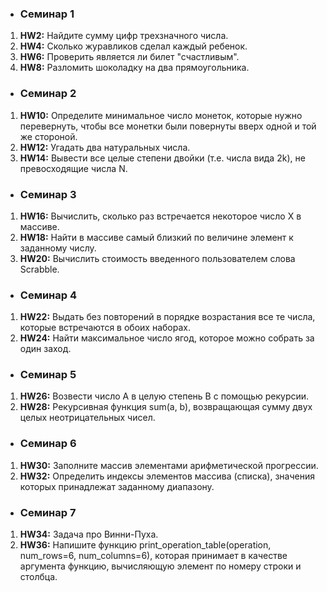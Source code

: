   * ### Семинар 1
1. **HW2:**  Найдите сумму цифр трехзначного числа.
2. **HW4:**  Сколько журавликов сделал каждый ребенок.
3. **HW6:**  Проверить является ли билет "счастливым".
4. **HW8:**  Разломить шоколадку на два прямоугольника.
  * ### Семинар 2
1. **HW10:** Определите минимальное число монеток, которые нужно перевернуть, чтобы все монетки были повернуты вверх одной и той же стороной.
2. **HW12:** Угадать два натуральных числа.
3. **HW14:** Вывести все целые степени двойки (т.е. числа вида 2k), не превосходящие числа N.
* ### Семинар 3
1. **HW16:** Вычислить, сколько раз встречается некоторое число X в массиве.
2. **HW18:** Найти в массиве самый близкий по величине элемент к заданному числу.
3. **HW20:** Вычислить стоимость введенного пользователем слова Scrabble.
* ### Семинар 4
1. **HW22:** Выдать без повторений в порядке возрастания все те числа, которые встречаются в обоих наборах.
2. **HW24:** Найти максимальное число ягод, которое можно собрать за один заход.
* ### Семинар 5
1. **HW26:** Возвести число А в целую степень B с помощью рекурсии.
2. **HW28:** Рекурсивная функция sum(a, b), возвращающая сумму двух целых неотрицательных чисел.
* ### Семинар 6
1. **HW30:** Заполните массив элементами арифметической прогрессии.
2. **HW32:** Определить индексы элементов массива (списка), значения которых принадлежат заданному диапазону.
* ### Семинар 7
1. **HW34:** Задача про Винни-Пуха.
2. **HW36:** Напишите функцию print_operation_table(operation, num_rows=6, num_columns=6), которая принимает в качестве аргумента функцию, вычисляющую элемент по номеру строки и столбца.